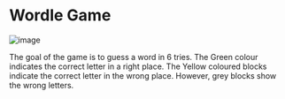 # Wordle Game

![image](https://github.com/ansh3108/wordle-game/assets/115077985/3cbe3a32-552d-44e3-bdf7-cf9d65507589)


The goal of the game is to guess a word in 6 tries. The Green colour indicates the correct letter in a right place. The Yellow coloured blocks indicate the correct letter in the wrong place. However, grey blocks show the wrong letters.
